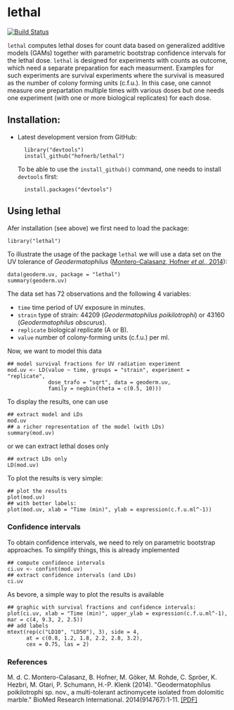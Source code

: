 lethal
======

[![Build Status](https://travis-ci.org/hofnerb/lethal.svg)](https://travis-ci.org/hofnerb/lethal)

`lethal`  computes lethal doses for count data based on generalized additive models (GAMs) together with parametric bootstrap confidence intervals for the lethal dose. `lethal` is designed for experiments with counts as outcome, which need a separate preparation for each measurment. Examples for such experiments are survival experiments where the survival is measured as the number of colony forming units (c.f.u.). In this case, one cannot measure one prepartation multiple times with various doses but one needs one experiment (with one or more biological replicates) for each dose.

## Installation:

- Latest development version from GitHub:

        library("devtools")
        install_github("hofnerb/lethal")

  To be able to use the `install_github()` command, one needs to install `devtools` first:
  
        install.packages("devtools")

## Using lethal

Afer installation (see above) we first need to load the package:

    library("lethal")

To illustrate the usage of the package `lethal` we will use a data set on the UV tolerance of _Geodermatophilus_ ([Montero-Calasanz, Hofner _et al._, 2014](https://github.com/hofnerb/lethal/blob/master/README.md#references)):

    data(geoderm.uv, package = "lethal")
    summary(geoderm.uv)
    
The data set has 72 observations and the following 4 variables: 
- `time` time period of UV exposure in minutes.
- `strain` type of strain: 44209 (_Geodermatophilus poikilotrophi_) or 43160 (_Geodermatophilus obscurus_).
- `replicate` biological replicate (A or B).
- `value` number of colony-forming units (c.f.u.) per ml.

Now, we want to model this data

    ## model survival fractions for UV radiation experiment
    mod.uv <- LD(value ~ time, groups = "strain", experiment = "replicate",
                 dose_trafo = "sqrt", data = geoderm.uv,
                 family = negbin(theta = c(0.5, 10)))

To display the results, one can use

    ## extract model and LDs
    mod.uv
    ## a richer representation of the model (with LDs)
    summary(mod.uv)
    
or we can extract lethal doses only    
    
    ## extract LDs only
    LD(mod.uv)

To plot the results is very simple:

    ## plot the results
    plot(mod.uv)
    ## with better labels:
    plot(mod.uv, xlab = "Time (min)", ylab = expression(c.f.u.ml^-1))

### Confidence intervals

To obtain confidence intervals, we need to rely on parametric bootstrap approaches. To simplify things, this is already implemented

    ## compute confidence intervals
    ci.uv <- confint(mod.uv)
    ## extract confidence intervals (and LDs)
    ci.uv

As bevore, a simple way to plot the results is available

    ## graphic with survival fractions and confidence intervals:
    plot(ci.uv, xlab = "Time (min)", upper_ylab = expression(c.f.u.ml^-1),
    mar = c(4, 9.3, 2, 2.5))
    ## add labels
    mtext(rep(c("LD10", "LD50"), 3), side = 4,
          at = c(0.8, 1.2, 1.8, 2.2, 2.8, 3.2),
          cex = 0.75, las = 2)

### References 

M. d. C. Montero-Calasanz, B. Hofner, M. Göker, M. Rohde, C. Spröer, K. Hezbri, M. Gtari, P. Schumann, H.-P. Klenk (2014). "Geodermatophilus poikilotrophi sp. nov., a multi-tolerant actinomycete isolated from dolomitic marble." BioMed Research International. 2014(914767):1-11. [[PDF]](http://downloads.hindawi.com/journals/bmri/2014/914767.pdf)
